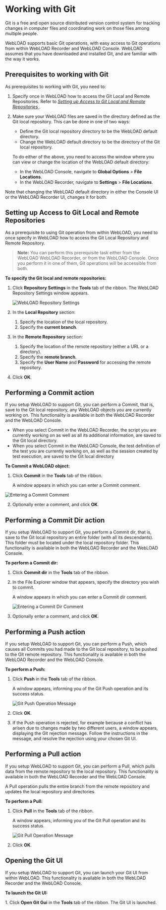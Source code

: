 ﻿# Working with Git

Git is a free and open source distributed version control system for tracking changes in computer files and coordinating work on those files among multiple people.

WebLOAD supports basic Git operations, with easy access to Git operations from within WebLOAD Recorder and WebLOAD Console. WebLOAD assumes that you have downloaded and installed Git, and are familiar with the way it works.



## Prerequisites to working with Git

As prerequisites to working with Git, you need to:

1. Specify once in WebLOAD how to access the Git Local and Remote Repositories. Refer to [*Setting up Access to Git Local and Remote Repositories* ](#setting-up-access-to-git-local-and-remote-repositories).

1. Make sure your WebLOAD files are saved in the directory defined as the Git local repository. This can be done in one of two ways:

   - Define the Git local repository directory to be the WebLOAD default directory.
   - Change the WebLOAD default directory to be the directory of the Git local repository.

   To do either of the above, you need to access the window where you can view or change the location of the WebLOAD default directory:

   - In the WebLOAD Console, navigate to **Global Options** > **File Locations**.
   - In the WebLOAD Recorder, navigate to **Settings** > **File Locations**.

Note that changing the WebLOAD default directory in either the Console UI or the WebLOAD Recorder UI, changes it for both.


## Setting up Access to Git Local and Remote Repositories
As a prerequisite to using Git operation from within WebLOAD, you need to once specify in WebLOAD how to access the Git Local Repository and Remote Repository.

> **Note:** You can perform this prerequisite task either from the WebLOAD WebLOAD Recorder, or from the WebLOAD Console. Once you perform it in one of them, Git operations will be accessible from both.

**To specify the Git local and remote repositories:**

1. Click **Repository Settings** in the **Tools** tab of the ribbon. The WebLOAD Repository Settings window appears.

   ![WebLOAD Repository Settings](../images/console_users_guide_2023.png)

2. In the **Local Repsitory** section:
   1. Specify the location of the local repository.
   2. Specify the **current branch**.

3. In the **Remote Repository** section:
   1. Specify the location of the remote repository (either a URL or a directory).
   1. Specify the **remote branch**.
   1. Specify the **User Name** and **Password** for accessing the remote repository.

4. Click **OK**.


## Performing a Commit action

If you setup WebLOAD to support Git, you can perform a Commit, that is, save to the Git local repository, any WebLOAD objects you are currently working on. This functionality is available in both the WebLOAD Recorder and the WebLOAD Console.

- When you select Commit in the WebLOAD Recorder, the script you are currently working on as well as all its additional information, are saved to the Git local directory.
- When you select Commit in the WebLOAD Console, the test definition of the test you are currently working on, as well as the session created by test execution, are saved to the Git local directory

**To Commit a WebLOAD object:**

1. Click **Commit** in the **Tools** tab of the ribbon.

   A window appears in which you can enter a Commit comment.

![Entering a Commit Comment](../images/console_users_guide_2025.png)



2. Optionally enter a comment, and click **OK**.



## Performing a Commit Dir action

If you setup WebLOAD to support Git, you perform a Commit dir, that is, save to the Git local repository an entire folder (with all its descendants). This folder must be located under the local repository folder. This functionality is available in both the WebLOAD Recorder and the WebLOAD Console.

**To perform a Commit dir:**

1. Click **Commit dir** in the **Tools** tab of the ribbon.
1. In the File Explorer window that appears, specify the directory you wish to commit.

   A window appears in which you can enter a Commit dir comment.
   
   ![Entering a Commit Dir Comment](../images/console_users_guide_2026.png)



3. Optionally enter a comment, and click **OK**.


## **Performing a Push action**

If you setup WebLOAD to support Git, you can perform a Push, which causes all Commits you had made to the Git local repository, to be pushed to the Git remote repository. This functionality is available in both the WebLOAD Recorder and the WebLOAD Console.

**To perform a Push:**

1. Click **Push** in the **Tools** tab of the ribbon.

   A window appears, informing you of the Git Push operation and its success status.
   
   ![Git Push Operation Message](../images/console_users_guide_2027.png)



2. Click **OK**.
3. If the Push operation is rejected, for example because a conflict has arisen due to changes made by two different users, a window appears, displaying the Git rejection message. Follow the instructions in the message, and resolve the rejection using your chosen Git UI.


## Performing a Pull action

If you setup WebLOAD to support Git, you can perform a Pull, which pulls data from the remote repository to the local repository. This functionality is available in both the WebLOAD Recorder and the WebLOAD Console.

A Pull operation pulls the entire branch from the remote repository and updates the local repository and directories.

**To perform a Pull:**

1. Click **Pull** in the **Tools** tab of the ribbon.

   A window appears, informing you of the Git Pull operation and its success status.
   
   ![Git Pull Operation Message](../images/console_users_guide_2028.png)



2. Click **OK**.

   

## Opening the Git UI

If you setup WebLOAD to support Git, you can launch your Git UI from within WebLOAD. This functionality is available in both the WebLOAD Recorder and the WebLOAD Console.

**To launch the Git UI:**

1\.	Click **Open Git Gui** in the **Tools** tab of the ribbon. The Git UI is launched.


